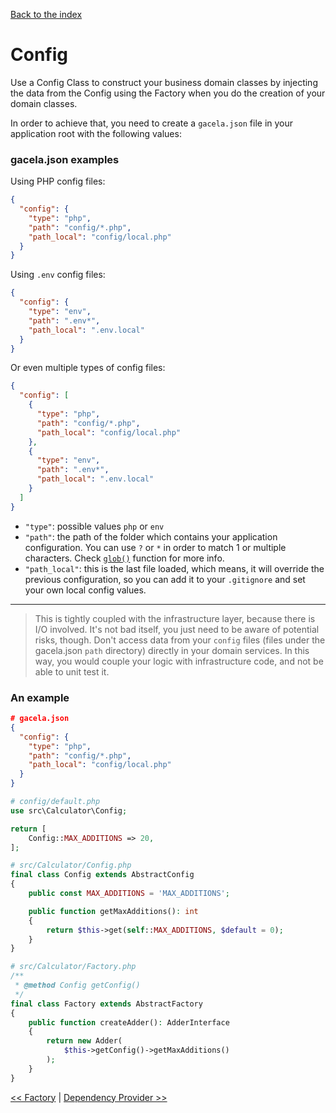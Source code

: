 [Back to the index](../docs)

# Config

Use a Config Class to construct your business domain classes by injecting the data from the Config using the Factory
when you do the creation of your domain classes.

In order to achieve that, you need to create a `gacela.json` file in your application root with the following values:

### gacela.json examples

Using PHP config files:

```json
{
  "config": {
    "type": "php",
    "path": "config/*.php",
    "path_local": "config/local.php"
  }
}
```

Using `.env` config files:

```json
{
  "config": {
    "type": "env",
    "path": ".env*",
    "path_local": ".env.local"
  }
}
```

Or even multiple types of config files:

```json
{
  "config": [
    {
      "type": "php",
      "path": "config/*.php",
      "path_local": "config/local.php"
    },
    {
      "type": "env",
      "path": ".env*",
      "path_local": ".env.local"
    }
  ]
}
```

- `"type"`: possible values `php` or `env`
- `"path"`: the path of the folder which contains your application configuration.
  You can use `?` or `*` in order to match 1 or multiple characters. 
  Check [`glob()`](https://www.php.net/manual/en/function.glob.php) function for more info.
- `"path_local"`: this is the last file loaded, which means, it will override the previous configuration,
  so you can add it to your `.gitignore` and set your own local config values.
---

> This is tightly coupled with the infrastructure layer, because there is I/O involved.
> It's not bad itself, you just need to be aware of potential risks, though. Don't
> access data from your `config` files (files under the gacela.json `path` directory) directly in your domain services.
> In this way, you would couple your logic with infrastructure code, and not be able to unit test it.

### An example

```json
# gacela.json
{
  "config": {
    "type": "php",
    "path": "config/*.php",
    "path_local": "config/local.php"
  }
}
```

```php
# config/default.php
use src\Calculator\Config;

return [
    Config::MAX_ADDITIONS => 20,
];
```

```php
# src/Calculator/Config.php
final class Config extends AbstractConfig
{
    public const MAX_ADDITIONS = 'MAX_ADDITIONS';

    public function getMaxAdditions(): int
    {
        return $this->get(self::MAX_ADDITIONS, $default = 0);
    }
}
```

```php
# src/Calculator/Factory.php
/**
 * @method Config getConfig()
 */
final class Factory extends AbstractFactory
{
    public function createAdder(): AdderInterface
    {
        return new Adder(
            $this->getConfig()->getMaxAdditions()
        );
    }
}
```

[<< Factory](../docs/003_factory.md) | [Dependency Provider >>](../docs/005_dependency_provider.md)
